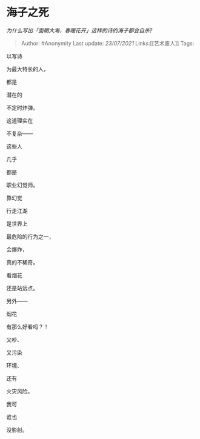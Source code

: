 # 海子之死
*为什么写出「面朝大海，春暖花开」这样的诗的海子都会自杀?*

> Author: #Anonymity
> Last update: *23/07/2021* 
> Links:[[艺术废人]]
> Tags:    

 
以写诗

为最大特长的人，

都是

潜在的

不定时炸弹。

这道理实在

不复杂——

这些人

几乎

都是

职业幻觉师。

靠幻觉

行走江湖

是世界上

最危险的行为之一，

会爆炸，

真的不稀奇。

  


看烟花

还是站远点。

另外——

烟花

有那么好看吗？！

又吵、

又污染

环境、

还有

火灾风险。

我可

谁也

没影射。



